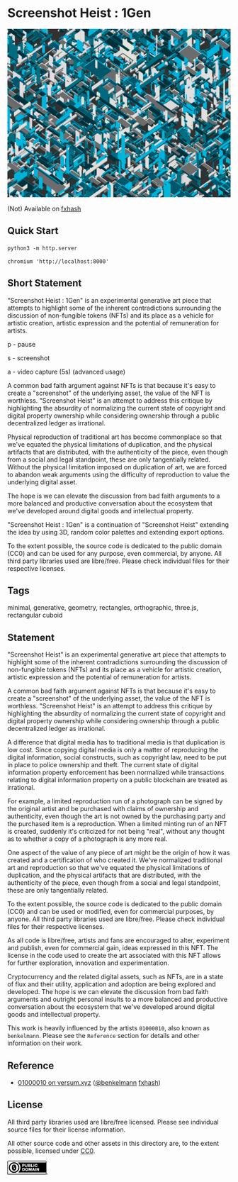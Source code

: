 Screenshot Heist : 1Gen
===

[![screenshot](../img/screenshot_heist_1gen.png)](https://github.com/abetusk/iao/tree/main/screeshot-heist_1gen)

(Not) Available on [fxhash](https://www.fxhash.xyz/slug/screenshot-heist-:-1gen)

Quick Start
---

```
python3 -m http.server
```

```
chromium 'http://localhost:8000'
```

Short Statement
---

"Screenshot Heist : 1Gen" is an experimental generative art piece that attempts to highlight some of the inherent contradictions surrounding the discussion of non-fungible tokens (NFTs) and its place as a vehicle for artistic creation, artistic expression and the potential of remuneration for artists.

p - pause

s - screenshot

a - video capture (5s) (advanced usage)

A common bad faith argument against NFTs is that because it's easy to create a "screenshot" of the underlying asset, the value of the NFT is worthless. "Screenshot Heist" is an attempt to address this critique by highlighting the absurdity of normalizing the current state of copyright and digital property ownership while considering ownership through a public decentralized ledger as irrational.

Physical reproduction of traditional art has become commonplace so that we've equated the physical limitations of duplication, and the physical artifacts that are distributed, with the authenticity of the piece, even though from a social and legal standpoint, these are only tangentially related.  Without the physical limitation imposed on duplication of art, we are forced to abandon weak arguments using the difficulty of reproduction to value the underlying digital asset.

The hope is we can elevate the discussion from bad faith arguments to a more balanced and productive conversation about the ecosystem that we've developed around digital goods and intellectual property.

"Screenshot Heist : 1Gen" is a continuation of "Screenshot Heist" extending the idea by using 3D, random color palettes and extending export options.

To the extent possible, the source code is dedicated to the public domain (CC0) and can be used for any purpose, even commercial, by anyone. All third party libraries used are libre/free. Please check individual files for their respective licenses.

Tags
---

minimal, generative, geometry, rectangles, orthographic, three.js, rectangular cuboid

Statement
---

"Screenshot Heist" is an experimental generative art piece that
attempts to highlight some of the inherent contradictions
surrounding the discussion of non-fungible tokens (NFTs) and
its place as a vehicle for artistic creation, artistic expression
and the potential of remuneration for artists.

A common bad faith argument against NFTs is that because it's easy to
create a "screenshot" of the underlying asset, the value of the NFT is
worthless.
"Screenshot Heist" is an attempt to address this critique by highlighting
the absurdity of normalizing the current state of copyright and digital
property ownership while considering ownership through a public decentralized
ledger as irrational.

A difference that digital media has to traditional media is that duplication
is low cost.
Since copying digital media is only a matter of reproducing the digital information,
social constructs, such as copyright law, need to be put in place to police
ownership and theft.
The current state of digital information property enforcement has been normalized
while transactions relating to digital information property on a public blockchain
are treated as irrational.

For example, a limited reproduction run of a photograph can be signed by the original artist
and be purchased with claims of ownership and authenticity, even though the
art is not owned by the purchasing party and the purchased item is a reproduction.
When a limited minting run of an NFT is created, suddenly
it's criticized for not being "real", without any thought as to whether
a copy of a photograph is any more real.

One aspect of the value of any piece of art might be the origin of how it was created
and a certification of who created it.
We've normalized traditional art and reproduction so that we've equated the physical
limitations of duplication, and the physical artifacts that are distributed, with the
authenticity of the piece, even though from a social and legal standpoint, these
are only tangentially related.

To the extent possible, the source code is dedicated to the public
domain (CC0) and can be used or modified, even for commercial purposes, by anyone.
All third party libraries used are libre/free.
Please check individual files for their respective licenses.

As all code is libre/free, artists and fans are encouraged to alter,
experiment and publish, even for commercial gain, ideas expressed in this NFT.
The license in the code used to create the art associated with this NFT allows for
further exploration, innovation and experimentation.

Cryptocurrency and the related digital assets, such as NFTs, are in a state of
flux and their utility, application and adoption are being explored and developed.
The hope is we can elevate the discussion from bad faith arguments and outright personal insults
to a more balanced and productive conversation about
the ecosystem that we've developed around digital goods and intellectual property.

This work is heavily influenced by the artists `01000010`, also known
as `benkelmann`.
Please see the `Reference` section for details and other information
on their work.


Reference
---

* [01000010 on versum.xyz](https://versum.xyz/user/tz1MkjnBhAB5y7ZCSVXmwCayZvrWhB3LcUr2) ([@benkelmann](https://twitter.com/benkelmann) [fxhash](https://www.fxhash.xyz/u/01000010))

License
---

All third party libraries used are libre/free licensed.
Please see individual source files for their license information.

All other source code and other assets in this directory are, to the extent possible, licensed
under [CC0](https://creativecommons.org/publicdomain/zero/1.0/).

![CC0](../img/cc0_88x31.png).


